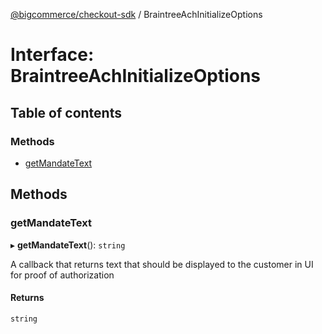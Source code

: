 [@bigcommerce/checkout-sdk](../README.md) / BraintreeAchInitializeOptions

# Interface: BraintreeAchInitializeOptions

## Table of contents

### Methods

- [getMandateText](BraintreeAchInitializeOptions.md#getmandatetext)

## Methods

### getMandateText

▸ **getMandateText**(): `string`

A callback that returns text that should be displayed to the customer in UI for proof of authorization

#### Returns

`string`
